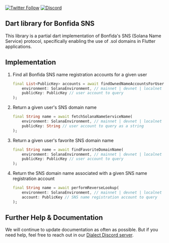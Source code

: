 
[![Twitter Follow](https://img.shields.io/twitter/follow/saydialect?style=social)](https://twitter.com/saydialect)
[![Discord](https://img.shields.io/discord/944285706963017758?label=Discord)](https://discord.gg/cxtZVyrJ)

## Dart library for Bonfida SNS

This library is a partial dart implementation of Bonfida's SNS (Solana Name Service) protocol, specifically enabling the use of .sol domains in Flutter applications.

## Implementation

1. Find all Bonfida SNS name registration accounts for a given user

    ```dart
    final List<PublicKey> accounts = await findOwnedNameAccountsForUser(
        environment: SolanaEnvironment, // mainnet | devnet | localnet
        publicKey: PublicKey // user account to query
    );
    ```

2. Return a given user's SNS domain name

    ```dart
    final String name = await fetchSolanaNameServiceName(
        environment: SolanaEnvironment, // mainnet | devnet | localnet
        publicKey: String // user account to query as a string
    );
    ```

3. Return a given user's favorite SNS domain name

    ```dart
    final String name = await findFavoriteDomainName(
        environment: SolanaEnvironment, // mainnet | devnet | localnet
        publicKey: PublicKey // user account to query
    );
    ```

4. Return the SNS domain name associated with a given SNS name registration account

    ```dart
    final String name = await performReverseLookup(
        environment: SolanaEnvironment, // mainnet | devnet | localnet
        account: PublicKey // SNS name registration account to query
    );
    ```


## Further Help & Documentation

We will continue to update documentation as often as possible. But if you need help, feel free to reach out in our [Dialect Discord server](https://discord.gg/wK6WX7974J).